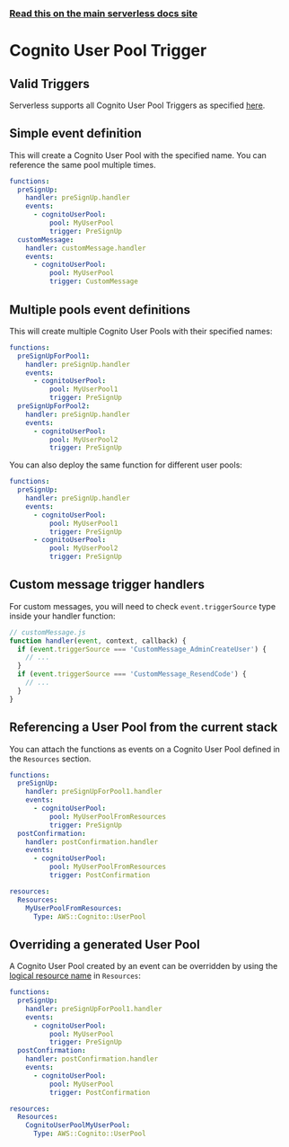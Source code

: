 <!--
title: Serverless Framework - AWS Lambda Events - Cognito User Pool Trigger
menuText: Cognito User Pool Trigger
menuOrder: 10
description:  Setting up AWS Cognito User Pool Triggers with AWS Lambda via the Serverless Framework
layout: Doc
-->

<!-- DOCS-SITE-LINK:START automatically generated  -->
### [Read this on the main serverless docs site](https://www.serverless.com/framework/docs/providers/aws/events/cognito-user-pool-trigger)
<!-- DOCS-SITE-LINK:END -->

# Cognito User Pool Trigger

## Valid Triggers

Serverless supports all Cognito User Pool Triggers as specified [here][aws-triggers-list].

## Simple event definition

This will create a Cognito User Pool with the specified name. You can reference the same pool multiple times.

```yml
functions:
  preSignUp:
    handler: preSignUp.handler
    events:
      - cognitoUserPool:
          pool: MyUserPool
          trigger: PreSignUp
  customMessage:
    handler: customMessage.handler
    events:
      - cognitoUserPool:
          pool: MyUserPool
          trigger: CustomMessage
```

## Multiple pools event definitions

This will create multiple Cognito User Pools with their specified names:

```yml
functions:
  preSignUpForPool1:
    handler: preSignUp.handler
    events:
      - cognitoUserPool:
          pool: MyUserPool1
          trigger: PreSignUp
  preSignUpForPool2:
    handler: preSignUp.handler
    events:
      - cognitoUserPool:
          pool: MyUserPool2
          trigger: PreSignUp
```

You can also deploy the same function for different user pools:

```yml
functions:
  preSignUp:
    handler: preSignUp.handler
    events:
      - cognitoUserPool:
          pool: MyUserPool1
          trigger: PreSignUp
      - cognitoUserPool:
          pool: MyUserPool2
          trigger: PreSignUp
```

## Custom message trigger handlers

For custom messages, you will need to check `event.triggerSource` type inside your handler function:

```js
// customMessage.js
function handler(event, context, callback) {
  if (event.triggerSource === 'CustomMessage_AdminCreateUser') {
    // ...
  }
  if (event.triggerSource === 'CustomMessage_ResendCode') {
    // ...
  }
}
```

## Referencing a User Pool from the current stack

You can attach the functions as events on a Cognito User Pool defined in the `Resources` section.

```yml
functions:
  preSignUp:
    handler: preSignUpForPool1.handler
    events:
      - cognitoUserPool:
          pool: MyUserPoolFromResources
          trigger: PreSignUp
  postConfirmation:
    handler: postConfirmation.handler
    events:
      - cognitoUserPool:
          pool: MyUserPoolFromResources
          trigger: PostConfirmation

resources:
  Resources:
    MyUserPoolFromResources:
      Type: AWS::Cognito::UserPool
```

## Overriding a generated User Pool

A Cognito User Pool created by an event can be overridden by using the [logical resource name][logical-resource-names] in `Resources`:

```yml
functions:
  preSignUp:
    handler: preSignUpForPool1.handler
    events:
      - cognitoUserPool:
          pool: MyUserPool
          trigger: PreSignUp
  postConfirmation:
    handler: postConfirmation.handler
    events:
      - cognitoUserPool:
          pool: MyUserPool
          trigger: PostConfirmation

resources:
  Resources:
    CognitoUserPoolMyUserPool:
      Type: AWS::Cognito::UserPool
```

[aws-triggers-list]: http://docs.aws.amazon.com/cognito/latest/developerguide/cognito-user-identity-pools-working-with-aws-lambda-triggers.html#cognito-user-pools-lambda-trigger-syntax-shared
[logical-resource-names]: ../guide/resources#aws-cloudformation-resource-reference
